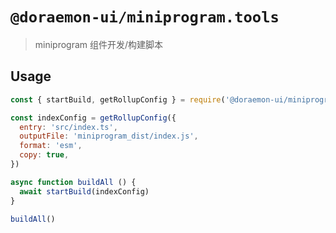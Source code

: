 # `@doraemon-ui/miniprogram.tools`

> miniprogram 组件开发/构建脚本

## Usage

```js
const { startBuild, getRollupConfig } = require('@doraemon-ui/miniprogram.tools')

const indexConfig = getRollupConfig({
  entry: 'src/index.ts',
  outputFile: 'miniprogram_dist/index.js',
  format: 'esm',
  copy: true,
})

async function buildAll () {
  await startBuild(indexConfig)
}

buildAll()
```
